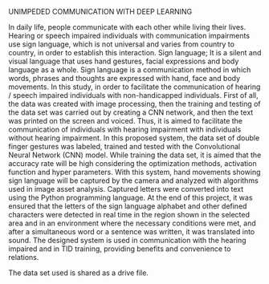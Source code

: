UNIMPEDED COMMUNICATION WITH DEEP LEARNING

In daily life, people communicate with each other while living their lives. Hearing or speech impaired individuals with communication impairments use sign language, which is not universal and varies from country to country, in order to establish this interaction. Sign language; It is a silent and visual language that uses hand gestures, facial expressions and body language as a whole. Sign language is a communication method in which words, phrases and thoughts are expressed with hand, face and body movements. In this study, in order to facilitate the communication of hearing / speech impaired individuals with non-handicapped individuals. First of all, the data was created with image processing, then the training and testing of the data set was carried out by creating a CNN network, and then the text was printed on the screen and voiced. Thus, it is aimed to facilitate the communication of individuals with hearing impairment with individuals without hearing impairment. In this proposed system, the data set of double finger gestures was labeled, trained and tested with the Convolutional Neural Network (CNN) model. While training the data set, it is aimed that the accuracy rate will be high considering the optimization methods, activation function and hyper parameters. With this system, hand movements showing sign language will be captured by the camera and analyzed with algorithms used in image asset analysis. Captured letters were converted into text using the Python programming language. At the end of this project, it was ensured that the letters of the sign language alphabet and other defined characters were detected in real time in the region shown in the selected area and in an environment where the necessary conditions were met, and after a simultaneous word or a sentence was written, it was translated into sound. The designed system is used in communication with the hearing impaired and in TID training, providing benefits and convenience to relations.

The data set used is shared as a drive file.
